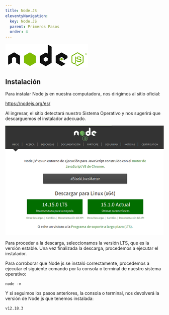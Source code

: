 ```yaml
---
title: Node.JS
eleventyNavigation:
  key: Node.JS
  parent: Primeros Pasos
  order: 4
---
```


![Node.JS Logo](/_src/assets/00-PrimerosPasos/nodejs_logo.png)

## Instalación

Para instalar Node js en nuestra computadora, nos dirigimos al sitio oficial:

<https://nodejs.org/es/>

Al ingresar, el sitio detectará nuestro Sistema Operativo y nos sugerirá que descarguemos el instalador adecuado.

<div class='imgDiv'>

![Node.JS Screen](/_src/assets/00-PrimerosPasos/nodejs_screen.png)

</div>

Para proceder a la descarga, seleccionamos la versión LTS, que es la versión estable.
Una vez finalizada la descarga, procedemos a ejecutar el instalador.

Para corroborar que Node js se instaló correctamente, procedemos a ejecutar el siguiente comando por la consola o terminal de nuestro sistema operativo:

```shell
node -v
```

Y si seguimos los pasos anteriores, la consola o terminal, nos devolverá la versión de Node js que tenemos instalada:

```shell
v12.18.3
```
